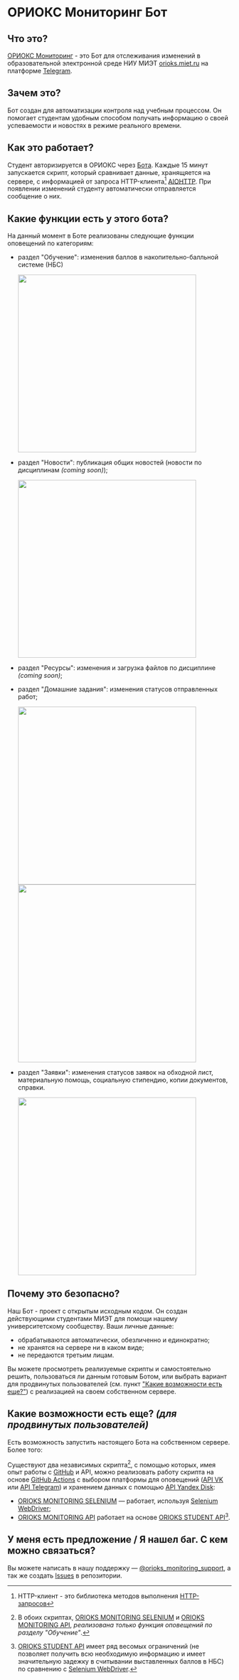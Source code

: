 # ОРИОКС Мониторинг Бот

## Что это?
[ОРИОКС Мониторинг](https://t.me/orioks_monitoring_bot) - это Бот для отслеживания изменений в образовательной электронной среде НИУ МИЭТ [orioks.miet.ru](https://orioks.miet.ru/) на платформе [Telegram](https://core.telegram.org/bots/api).

## Зачем это?
Бот создан для автоматизации контроля над учебным процессом. Он помогает студентам удобным способом получать информацию о своей успеваемости и новостях в режиме реального времени. 

## Как это работает?
Студент авторизируется в ОРИОКС через [Бота](https://t.me/orioks_monitoring_bot). Каждые 15 минут запускается скрипт, который сравнивает данные, хранящяется на сервере, с информацией от запроса HTTP-клиента[^1] [AIOHTTP](https://docs.aiohttp.org/en/stable/). При появлении изменений студенту автоматически отправляется сообщение о них.

## Какие функции есть у этого бота?
На данный момент в Боте реализованы следующие функции оповещений по категориям:
- раздел "Обучение": изменения баллов в накопительно-балльной системе (НБС)

  <img src="https://github.com/orioks-monitoring/bot/blob/gh-pages/img/faq/grades.png" width="400">
  
- раздел "Новости": публикация общих новостей (новости по дисциплинам *(coming soon)*);

  <img src="https://github.com/orioks-monitoring/bot/blob/gh-pages/img/faq/news.png" width="400">
  
- раздел "Ресурсы": изменения и загрузка файлов по дисциплине *(coming soon)*;
- раздел "Домашние задания": изменения статусов отправленных работ;

  <img src="https://github.com/orioks-monitoring/bot/blob/gh-pages/img/faq/homework2.png" width="400">
  
  <img src="https://github.com/orioks-monitoring/bot/blob/gh-pages/img/faq/homework1.png" width="400">
  
- раздел "Заявки": изменения статусов заявок на обходной лист, материальную помощь, социальную стипендию, копии документов, справки.

  <img src="https://github.com/orioks-monitoring/bot/blob/gh-pages/img/faq/requests.png" width="400">


## Почему это безопасно?
Наш Бот - проект с открытым исходным кодом. Он создан действующими студентами МИЭТ для помощи нашему университетскому сообществу. Ваши личные данные:

* обрабатываются автоматически, обезличенно и единократно;
* не хранятся на сервере ни в каком виде;
* не передаются третьим лицам.

Вы можете просмотреть реализуемые скрипты и самостоятельно решить, пользоваться ли данным готовым Ботом, или выбрать вариант для продвинутых пользователей (см. пункт ["Какие возможности есть ещe?"](#какие-возможности-есть-еще-для-продвинутых-пользователей)) с реализацией на своем собственном сервере. 

## Какие возможности есть еще? *(для продвинутых пользователей)*
Есть возможность запустить настоящего Бота на собственном сервере. Более того:

Существуют два независимых скрипта[^2], с помощью которых, имея опыт работы с [GitHub](https://github.com/) и API, можно реализовать работу скрипта на основе [GitHub Actions](https://docs.github.com/en/actions) с выбором платформы для оповещений ([API VK](https://dev.vk.com/) или [API Telegram](https://core.telegram.org/bots/api)) и хранением данных с помощью [API Yandex Disk](https://yandex.ru/dev/disk/rest/):
- [ORIOKS MONITORING SELENIUM](https://github.com/llirrikk/orioks-monitoring-selenium) — работает, используя [Selenium WebDriver](https://www.selenium.dev/documentation/webdriver/);
- [ORIOKS MONITORING API](https://github.com/llirrikk/orioks-monitoring-api) работает на основе [ORIOKS STUDENT API](https://orioks.gitlab.io/student-api/)[^3].

## У меня есть предложение / Я нашел баг. С кем можно связаться?
Вы можете написать в нашу поддержку — [@orioks_monitoring_support](https://t.me/orioks_monitoring_support), а так же создать [Issues](https://github.com/orioks-monitoring/bot/issues) в репозитории.



[^1]: HTTP-клиент - это библиотека методов выполнения [HTTP-запросов](https://habr.com/ru/post/215117/)

[^2]: В обоих скриптах, [ORIOKS MONITORING SELENIUM](https://github.com/llirrikk/orioks-monitoring-selenium) и [ORIOKS MONITORING API](https://github.com/llirrikk/orioks-monitoring-api), *реализована только функция оповещений по разделу "Обучение"*.

[^3]: [ORIOKS STUDENT API](https://orioks.gitlab.io/student-api/) имеет ряд весомых ограничений (не позволяет получить всю необходимую информацию и имеет значительную задежку в считывании выставленных баллов в НБС) по сравнению с [Selenium WebDriver](https://www.selenium.dev/documentation/webdriver/).
